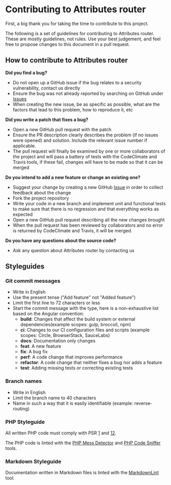 # Contributing to Attributes router

First, a big thank you for taking the time to contribute to this project.

The following is a set of guidelines for contributing to Attributes router.
These are mostly guidelines, not rules. Use your best judgement, and feel
free to propose changes to this document in a pull request.

## How to contribute to Attributes router

**Did you find a bug?**

- Do not open up a GitHub issue if the bug relates to a security
  vulnerability, contact us directly
- Ensure the bug was not already reported by searching on GitHub
  under [Issues](https://github.com/Eredost/attributes-router/issues)
- When creating the new issue, be as specific as possible, what are the
  factors that lead to this problem, how to reproduce it, etc

**Did you write a patch that fixes a bug?**

- Open a new GitHub pull request with the patch
- Ensure the PR description clearly describes the problem (if no issues
  were opened) and solution. Include the relevant issue number if applicable.
- The pull request will finally be examined by one or more collaborators of
  the project and will pass a battery of tests with the CodeClimate and Travis
  tools, if these fail, changes will have to be made so that it can be merged

**Do you intend to add a new feature or change an existing one?**

- Suggest your change by creating a new GitHub
  [Issue](https://github.com/Eredost/attributes-router/issues/new) in order to collect
  feedback about the change
- Fork the project repository
- Write your code in a new branch and implement unit and functional tests to
  make sure that there is no regression and that everything works as expected
- Open a new GitHub pull request describing all the new changes brought
- When the pull request has been reviewed by collaborators and no error
  is returned by CodeClimate and Travis, it will be merged.

**Do you have any questions about the source code?**

- Ask any question about Attributes router by contacting us

## Styleguides

### Git commit messages

- Write in English
- Use the present tense ("Add feature" not "Added feature")
- Limit the first line to 72 characters or less
- Start the commit message with the type, here is a non-exhaustive list
  based on the Angular convention:
  - **build**: Changes that affect the build system or external
    dependencies(example scopes: gulp, broccoli, npm)
  - **ci**: Changes to our CI configuration files and scripts
      (example scopes: Circle, BrowserStack, SauceLabs)
  - **docs**: Documentation only changes
  - **feat**: A new feature
  - **fix**: A bug fix
  - **perf**: A code change that improves performance
  - **refactor**: A code change that neither fixes a bug nor adds a feature
  - **test**: Adding missing tests or correcting existing tests

### Branch names

- Write in English
- Limit the branch name to 40 characters
- Name in such a way that it is easily identifiable (example: reverse-routing)

### PHP Styleguide

All written PHP code must comply with PSR [1](https://www.php-fig.org/psr/psr-1)
and [12](https://www.php-fig.org/psr/psr-12/).

The PHP code is linted with the [PHP Mess Detector](https://phpmd.org/)
and [PHP Code Sniffer](https://github.com/squizlabs/PHP_CodeSniffer) tools.

### Markdown Styleguide

Documentation written in Markdown files is linted with the
[MarkdownLint](https://github.com/markdownlint/markdownlint) tool.
